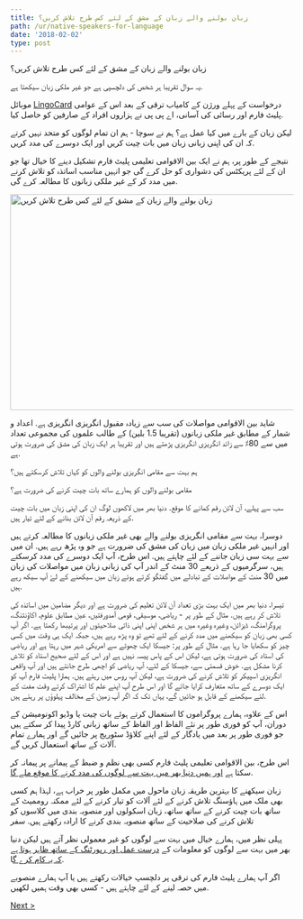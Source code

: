 ```yaml
---
title: زبان بولنے والے زبان کے مشق کے لئے کس طرح تلاش کریں؟
path: /ur/native-speakers-for-language
date: '2018-02-02'
type: post
---
```


زبان بولنے والے زبان کے مشق کے لئے کس طرح تلاش کریں؟

یہ سوال تقریبا ہر شخص کی دلچسپی ہے جو غیر ملکی زبان سیکھتا ہے.

موبائل <a href="https://lingocard.com">LingoCard</a> درخواست کے پہلے ورژن کے کامیاب ترقی کے بعد اس کے عوامی پلیٹ فارم اور رسائی کی آسانی، اے پی پی نے ہزاروں افراد کے صارفین کو حاصل کیا.

لیکن زبان کے بارے میں کیا عمل ہے؟ ہم نے سوچا - ہم ان تمام لوگوں کو متحد نہیں کرتے کہ ان کی اپنی زبانی زبان میں بات چیت کریں اور ایک دوسرے کی مدد کریں.

نتیجے کے طور پر، ہم نے ایک بین الاقوامی تعلیمی پلیٹ فارم تشکیل دینے کا خیال تھا جو ان کے لئے پریکٹس کی دشواری کو حل کرے گی جو انہیں مناسب اساتذہ کو تلاش کرنے میں مدد کر کے غیر ملکی زبانوں کا مطالعہ کرے گی.

<img class="aligncenter wp-image-78 size-full" src="../images/platform/social-network.jpg" alt="زبان بولنے والے زبان کے مشق کے لئے کس طرح تلاش کریں" width="628" height="383" />

شاید بین الاقوامی مواصلات کی سب سے زیادہ مقبول انگریزی انگریزی ہے. اعداد و شمار کے مطابق غیر ملکی زبانوں (تقریبا 1.5 بلین) کے طالب علموں کی مجموعی تعداد میں سے 80٪ سے زائد انگریزی انگریزی پڑھتے ہیں اور تقریبا ہر ایک زبان کی مشق کی ضرورت ہوتی ہے.

ہم بہت سے مقامی انگریزی بولنے والوں کو کہاں تلاش کرسکتے ہیں؟

مقامی بولنے والوں کو ہمارے ساتھ بات چیت کرنے کی ضرورت ہے؟

سب سے پہلے، آن لائن رقم کمانے کا موقع. دنیا بھر میں لاکھوں لوگ ان کی اپنی زبان میں بات چیت کے ذریعہ رقم آن لائن بنانے کے لئے تیار ہیں.

دوسرا، بہت سے مقامی انگریزی بولنے والے بھی غیر ملکی زبانوں کا مطالعہ کرتے ہیں اور انہیں غیر ملکی زبان میں زبان کی مشق کی ضرورت ہے جو وہ پڑھ رہے ہیں. ان میں سے بہت سی زبان جاننے کے لئے چاہتے ہیں. اس طرح، آپ ایک دوسرے کی مدد کرسکتے ہیں، سرگرمیوں کے ذریعے 30 منٹ کے اندر آپ کی زبانی زبان میں مواصلات کی زبان میں 30 منٹ کے مواصلات کے تبادلے میں گفتگو کرتے ہوئے زبان میں سیکھنے کے لۓ آپ سیکھ رہے ہیں.

تیسرا، دنیا بھر میں ایک بہت بڑی تعداد آن لائن تعلیم کی ضرورت ہے اور دیگر مضامین میں اساتذہ کی تلاش کر رہے ہیں. مثال کے طور پر - ریاضی، موسیقی، قومی آمدورفتیں، عین مطابق علوم، اکاؤنٹنگ، پروگرامنگ، ڈیزائن، وغیرہ وغیرہ میں ہر شخص اپنی اپنی ذاتی صلاحیتوں اور پرتیبھا رکھتا ہے. اگر آپ کسی بھی زبان کو سیکھنے میں مدد کرنے کے لئے تھے تو وہ پڑھ رہے ہیں، جبکہ ایک ہی وقت میں کسی چیز کو سکھایا جا رہا ہے. مثال کے طور پر: جیسکا ایک چھوٹے سے امریکی شہر میں رہتا ہے اور ریاضی کی استاد کی ضرورت ہوتی ہے، لیکن اس کے پاس پیسہ نہیں ہے اور اس کے لئے صحیح استاد کو تلاش کرنا مشکل ہے. خوش قسمتی سے، جیسکا کے لئے، آپ ریاضی کو اچھی طرح جانتے ہیں اور آپ واقعی انگریزی اسپیکر کو تلاش کرنے کی ضرورت ہے، لیکن آپ روس میں رہتے ہیں. ہمارا پلیٹ فارم آپ کو ایک دوسرے کے ساتھ متعارف کرایا جائے گا اور اس طرح آپ اپنے علم کا اشتراک کرتے وقت مفت کے لئے سیکھنے کے قابل ہو جائیں گے، یہاں تک کہ اگر آپ زمین کے مخالف پہلوؤں پر رہتے ہیں.

اس کے علاوہ، ہمارے پروگراموں کا استعمال کرتے ہوئے بات چیت یا وڈیو اکونومیشن کے دوران، آپ کو فوری طور پر نئے الفاظ اور الفاظ کے ساتھ زبانی کارڈ پیدا کر سکتے ہیں جو فوری طور پر بعد میں یادگار کے لئے اپنے کلاؤڈ سٹوریج پر جائیں گے اور ہمارے تمام آلات کے ساتھ استعمال کریں گے.

اس طرح، بین الاقوامی تعلیمی پلیٹ فارم کسی بھی نظم و ضبط کے پیمانے پر پیمانہ کر سکتا ہے <a href="https://lingocard.com">اور ہمیں دنیا بھر میں بہت سے لوگوں کی مدد کرنے کا موقع ملے گا</a>.

زبان سیکھنے کا بہترین طریقہ زبان ماحول میں مکمل طور پر خراب ہے، لہذا ہم کسی بھی ملک میں ہاؤسنگ تلاش کرنے کے لئے آلات کو تیار کرنے کے لئے ممکنہ روممیٹ کے ساتھ بات چیت کرنے کے ساتھ ساتھ، زبان اسکولوں اور منصوبہ بندی میں کلاسوں کو تلاش کرنے کی صلاحیت کے ساتھ منصوبہ بندی کرنے کا ارادہ رکھتے ہیں. سفر

پہلی نظر میں، ہمارے خیال میں بہت سے لوگوں کو غیر معمولی نظر آتے ہیں لیکن دنیا بھر میں بہت سے لوگوں کو معلومات کے <a href="http://lingocard.org">درست عمل اور رپورٹنگ کے ساتھ ظاہر ہوتا ہے کہ یہ کام کرے گ</a>ا.

اگر آپ ہمارے پلیٹ فارم کی ترقی پر دلچسپ خیالات رکھتے ہیں یا آپ ہمارے منصوبے میں حصہ لینے کے لئے چاہتے ہیں - کسی بھی وقت ہمیں لکھیں.

<a href="/ur/learn-english-fast">Next ></a>
